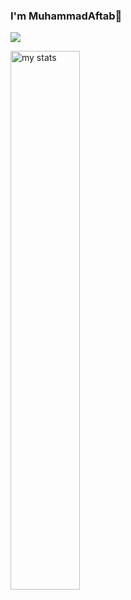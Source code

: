 ### I'm MuhammadAftab👋 
<!---
ItsMdAftab/ItsMdAftab is a ✨ special ✨ repository because its `README.md` (this file) appears on your GitHub profile.
You can click the Preview link to take a look at your changes.
--->
![](https://leetcard.jacoblin.cool/ItsMdAftab?ext=heatmap)

<img alt="my stats" align="left" width="47%" src="https://github-readme-stats.vercel.app/api?username=ItsMdAftab"/>
